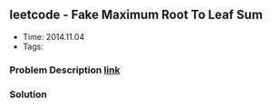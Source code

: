 ## leetcode - Fake Maximum Root To Leaf Sum
- Time: 2014.11.04
- Tags: 

### Problem Description [link][1]

### Solution
```java
```

[1]: https://oj.leetcode.com/problems/fake-maximum-root-to-leaf-sum/ "fake-maximum-root-to-leaf-sum"

